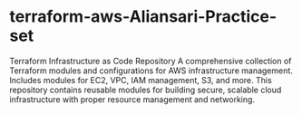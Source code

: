 # terraform-aws-Aliansari-Practice-set
Terraform Infrastructure as Code Repository  A comprehensive collection of Terraform modules and configurations for AWS infrastructure management. Includes modules for EC2, VPC, IAM management, S3, and more. This repository contains reusable modules for building secure, scalable cloud infrastructure with proper resource management and networking.
